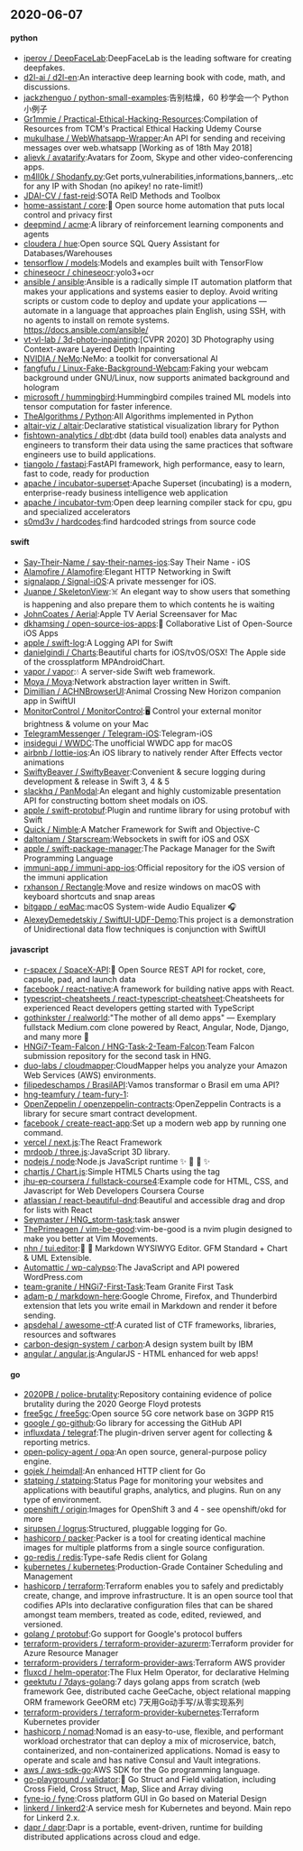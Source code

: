 ## 2020-06-07

#### python
* [iperov / DeepFaceLab](https://github.com/iperov/DeepFaceLab):DeepFaceLab is the leading software for creating deepfakes.
* [d2l-ai / d2l-en](https://github.com/d2l-ai/d2l-en):An interactive deep learning book with code, math, and discussions.
* [jackzhenguo / python-small-examples](https://github.com/jackzhenguo/python-small-examples):告别枯燥，60 秒学会一个 Python 小例子
* [Gr1mmie / Practical-Ethical-Hacking-Resources](https://github.com/Gr1mmie/Practical-Ethical-Hacking-Resources):Compilation of Resources from TCM's Practical Ethical Hacking Udemy Course
* [mukulhase / WebWhatsapp-Wrapper](https://github.com/mukulhase/WebWhatsapp-Wrapper):An API for sending and receiving messages over web.whatsapp [Working as of 18th May 2018]
* [alievk / avatarify](https://github.com/alievk/avatarify):Avatars for Zoom, Skype and other video-conferencing apps.
* [m4ll0k / Shodanfy.py](https://github.com/m4ll0k/Shodanfy.py):Get ports,vulnerabilities,informations,banners,..etc for any IP with Shodan (no apikey! no rate-limit!)
* [JDAI-CV / fast-reid](https://github.com/JDAI-CV/fast-reid):SOTA ReID Methods and Toolbox
* [home-assistant / core](https://github.com/home-assistant/core):🏡
Open source home automation that puts local control and privacy first
* [deepmind / acme](https://github.com/deepmind/acme):A library of reinforcement learning components and agents
* [cloudera / hue](https://github.com/cloudera/hue):Open source SQL Query Assistant for Databases/Warehouses
* [tensorflow / models](https://github.com/tensorflow/models):Models and examples built with TensorFlow
* [chineseocr / chineseocr](https://github.com/chineseocr/chineseocr):yolo3+ocr
* [ansible / ansible](https://github.com/ansible/ansible):Ansible is a radically simple IT automation platform that makes your applications and systems easier to deploy. Avoid writing scripts or custom code to deploy and update your applications — automate in a language that approaches plain English, using SSH, with no agents to install on remote systems. https://docs.ansible.com/ansible/
* [vt-vl-lab / 3d-photo-inpainting](https://github.com/vt-vl-lab/3d-photo-inpainting):[CVPR 2020] 3D Photography using Context-aware Layered Depth Inpainting
* [NVIDIA / NeMo](https://github.com/NVIDIA/NeMo):NeMo: a toolkit for conversational AI
* [fangfufu / Linux-Fake-Background-Webcam](https://github.com/fangfufu/Linux-Fake-Background-Webcam):Faking your webcam background under GNU/Linux, now supports animated background and hologram
* [microsoft / hummingbird](https://github.com/microsoft/hummingbird):Hummingbird compiles trained ML models into tensor computation for faster inference.
* [TheAlgorithms / Python](https://github.com/TheAlgorithms/Python):All Algorithms implemented in Python
* [altair-viz / altair](https://github.com/altair-viz/altair):Declarative statistical visualization library for Python
* [fishtown-analytics / dbt](https://github.com/fishtown-analytics/dbt):dbt (data build tool) enables data analysts and engineers to transform their data using the same practices that software engineers use to build applications.
* [tiangolo / fastapi](https://github.com/tiangolo/fastapi):FastAPI framework, high performance, easy to learn, fast to code, ready for production
* [apache / incubator-superset](https://github.com/apache/incubator-superset):Apache Superset (incubating) is a modern, enterprise-ready business intelligence web application
* [apache / incubator-tvm](https://github.com/apache/incubator-tvm):Open deep learning compiler stack for cpu, gpu and specialized accelerators
* [s0md3v / hardcodes](https://github.com/s0md3v/hardcodes):find hardcoded strings from source code

#### swift
* [Say-Their-Name / say-their-names-ios](https://github.com/Say-Their-Name/say-their-names-ios):Say Their Name - iOS
* [Alamofire / Alamofire](https://github.com/Alamofire/Alamofire):Elegant HTTP Networking in Swift
* [signalapp / Signal-iOS](https://github.com/signalapp/Signal-iOS):A private messenger for iOS.
* [Juanpe / SkeletonView](https://github.com/Juanpe/SkeletonView):☠️
An elegant way to show users that something is happening and also prepare them to which contents he is waiting
* [JohnCoates / Aerial](https://github.com/JohnCoates/Aerial):Apple TV Aerial Screensaver for Mac
* [dkhamsing / open-source-ios-apps](https://github.com/dkhamsing/open-source-ios-apps):📱
Collaborative List of Open-Source iOS Apps
* [apple / swift-log](https://github.com/apple/swift-log):A Logging API for Swift
* [danielgindi / Charts](https://github.com/danielgindi/Charts):Beautiful charts for iOS/tvOS/OSX! The Apple side of the crossplatform MPAndroidChart.
* [vapor / vapor](https://github.com/vapor/vapor):💧
A server-side Swift web framework.
* [Moya / Moya](https://github.com/Moya/Moya):Network abstraction layer written in Swift.
* [Dimillian / ACHNBrowserUI](https://github.com/Dimillian/ACHNBrowserUI):Animal Crossing New Horizon companion app in SwiftUI
* [MonitorControl / MonitorControl](https://github.com/MonitorControl/MonitorControl):🖥
Control your external monitor brightness & volume on your Mac
* [TelegramMessenger / Telegram-iOS](https://github.com/TelegramMessenger/Telegram-iOS):Telegram-iOS
* [insidegui / WWDC](https://github.com/insidegui/WWDC):The unofficial WWDC app for macOS
* [airbnb / lottie-ios](https://github.com/airbnb/lottie-ios):An iOS library to natively render After Effects vector animations
* [SwiftyBeaver / SwiftyBeaver](https://github.com/SwiftyBeaver/SwiftyBeaver):Convenient & secure logging during development & release in Swift 3, 4 & 5
* [slackhq / PanModal](https://github.com/slackhq/PanModal):An elegant and highly customizable presentation API for constructing bottom sheet modals on iOS.
* [apple / swift-protobuf](https://github.com/apple/swift-protobuf):Plugin and runtime library for using protobuf with Swift
* [Quick / Nimble](https://github.com/Quick/Nimble):A Matcher Framework for Swift and Objective-C
* [daltoniam / Starscream](https://github.com/daltoniam/Starscream):Websockets in swift for iOS and OSX
* [apple / swift-package-manager](https://github.com/apple/swift-package-manager):The Package Manager for the Swift Programming Language
* [immuni-app / immuni-app-ios](https://github.com/immuni-app/immuni-app-ios):Official repository for the iOS version of the immuni application
* [rxhanson / Rectangle](https://github.com/rxhanson/Rectangle):Move and resize windows on macOS with keyboard shortcuts and snap areas
* [bitgapp / eqMac](https://github.com/bitgapp/eqMac):macOS System-wide Audio Equalizer
🎧
* [AlexeyDemedetskiy / SwiftUI-UDF-Demo](https://github.com/AlexeyDemedetskiy/SwiftUI-UDF-Demo):This project is a demonstration of Unidirectional data flow techniques is conjunction with SwiftUI

#### javascript
* [r-spacex / SpaceX-API](https://github.com/r-spacex/SpaceX-API):🚀
Open Source REST API for rocket, core, capsule, pad, and launch data
* [facebook / react-native](https://github.com/facebook/react-native):A framework for building native apps with React.
* [typescript-cheatsheets / react-typescript-cheatsheet](https://github.com/typescript-cheatsheets/react-typescript-cheatsheet):Cheatsheets for experienced React developers getting started with TypeScript
* [gothinkster / realworld](https://github.com/gothinkster/realworld):"The mother of all demo apps" — Exemplary fullstack Medium.com clone powered by React, Angular, Node, Django, and many more
🏅
* [HNGi7-Team-Falcon / HNG-Task-2-Team-Falcon](https://github.com/HNGi7-Team-Falcon/HNG-Task-2-Team-Falcon):Team Falcon submission repository for the second task in HNG.
* [duo-labs / cloudmapper](https://github.com/duo-labs/cloudmapper):CloudMapper helps you analyze your Amazon Web Services (AWS) environments.
* [filipedeschamps / BrasilAPI](https://github.com/filipedeschamps/BrasilAPI):Vamos transformar o Brasil em uma API?
* [hng-teamfury / team-fury-1](https://github.com/hng-teamfury/team-fury-1):
* [OpenZeppelin / openzeppelin-contracts](https://github.com/OpenZeppelin/openzeppelin-contracts):OpenZeppelin Contracts is a library for secure smart contract development.
* [facebook / create-react-app](https://github.com/facebook/create-react-app):Set up a modern web app by running one command.
* [vercel / next.js](https://github.com/vercel/next.js):The React Framework
* [mrdoob / three.js](https://github.com/mrdoob/three.js):JavaScript 3D library.
* [nodejs / node](https://github.com/nodejs/node):Node.js JavaScript runtime
✨
🐢
🚀
✨
* [chartjs / Chart.js](https://github.com/chartjs/Chart.js):Simple HTML5 Charts using the <canvas> tag
* [jhu-ep-coursera / fullstack-course4](https://github.com/jhu-ep-coursera/fullstack-course4):Example code for HTML, CSS, and Javascript for Web Developers Coursera Course
* [atlassian / react-beautiful-dnd](https://github.com/atlassian/react-beautiful-dnd):Beautiful and accessible drag and drop for lists with React
* [Seymaster / HNG_storm-task](https://github.com/Seymaster/HNG_storm-task):task answer
* [ThePrimeagen / vim-be-good](https://github.com/ThePrimeagen/vim-be-good):vim-be-good is a nvim plugin designed to make you better at Vim Movements.
* [nhn / tui.editor](https://github.com/nhn/tui.editor):🍞
📝
Markdown WYSIWYG Editor. GFM Standard + Chart & UML Extensible.
* [Automattic / wp-calypso](https://github.com/Automattic/wp-calypso):The JavaScript and API powered WordPress.com
* [team-granite / HNGi7-First-Task](https://github.com/team-granite/HNGi7-First-Task):Team Granite First Task
* [adam-p / markdown-here](https://github.com/adam-p/markdown-here):Google Chrome, Firefox, and Thunderbird extension that lets you write email in Markdown and render it before sending.
* [apsdehal / awesome-ctf](https://github.com/apsdehal/awesome-ctf):A curated list of CTF frameworks, libraries, resources and softwares
* [carbon-design-system / carbon](https://github.com/carbon-design-system/carbon):A design system built by IBM
* [angular / angular.js](https://github.com/angular/angular.js):AngularJS - HTML enhanced for web apps!

#### go
* [2020PB / police-brutality](https://github.com/2020PB/police-brutality):Repository containing evidence of police brutality during the 2020 George Floyd protests
* [free5gc / free5gc](https://github.com/free5gc/free5gc):Open source 5G core network base on 3GPP R15
* [google / go-github](https://github.com/google/go-github):Go library for accessing the GitHub API
* [influxdata / telegraf](https://github.com/influxdata/telegraf):The plugin-driven server agent for collecting & reporting metrics.
* [open-policy-agent / opa](https://github.com/open-policy-agent/opa):An open source, general-purpose policy engine.
* [gojek / heimdall](https://github.com/gojek/heimdall):An enhanced HTTP client for Go
* [statping / statping](https://github.com/statping/statping):Status Page for monitoring your websites and applications with beautiful graphs, analytics, and plugins. Run on any type of environment.
* [openshift / origin](https://github.com/openshift/origin):Images for OpenShift 3 and 4 - see openshift/okd for more
* [sirupsen / logrus](https://github.com/sirupsen/logrus):Structured, pluggable logging for Go.
* [hashicorp / packer](https://github.com/hashicorp/packer):Packer is a tool for creating identical machine images for multiple platforms from a single source configuration.
* [go-redis / redis](https://github.com/go-redis/redis):Type-safe Redis client for Golang
* [kubernetes / kubernetes](https://github.com/kubernetes/kubernetes):Production-Grade Container Scheduling and Management
* [hashicorp / terraform](https://github.com/hashicorp/terraform):Terraform enables you to safely and predictably create, change, and improve infrastructure. It is an open source tool that codifies APIs into declarative configuration files that can be shared amongst team members, treated as code, edited, reviewed, and versioned.
* [golang / protobuf](https://github.com/golang/protobuf):Go support for Google's protocol buffers
* [terraform-providers / terraform-provider-azurerm](https://github.com/terraform-providers/terraform-provider-azurerm):Terraform provider for Azure Resource Manager
* [terraform-providers / terraform-provider-aws](https://github.com/terraform-providers/terraform-provider-aws):Terraform AWS provider
* [fluxcd / helm-operator](https://github.com/fluxcd/helm-operator):The Flux Helm Operator, for declarative Helming
* [geektutu / 7days-golang](https://github.com/geektutu/7days-golang):7 days golang apps from scratch (web framework Gee, distributed cache GeeCache, object relational mapping ORM framework GeeORM etc) 7天用Go动手写/从零实现系列
* [terraform-providers / terraform-provider-kubernetes](https://github.com/terraform-providers/terraform-provider-kubernetes):Terraform Kubernetes provider
* [hashicorp / nomad](https://github.com/hashicorp/nomad):Nomad is an easy-to-use, flexible, and performant workload orchestrator that can deploy a mix of microservice, batch, containerized, and non-containerized applications. Nomad is easy to operate and scale and has native Consul and Vault integrations.
* [aws / aws-sdk-go](https://github.com/aws/aws-sdk-go):AWS SDK for the Go programming language.
* [go-playground / validator](https://github.com/go-playground/validator):💯
Go Struct and Field validation, including Cross Field, Cross Struct, Map, Slice and Array diving
* [fyne-io / fyne](https://github.com/fyne-io/fyne):Cross platform GUI in Go based on Material Design
* [linkerd / linkerd2](https://github.com/linkerd/linkerd2):A service mesh for Kubernetes and beyond. Main repo for Linkerd 2.x.
* [dapr / dapr](https://github.com/dapr/dapr):Dapr is a portable, event-driven, runtime for building distributed applications across cloud and edge.
